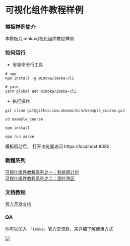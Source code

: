 # 可视化组件教程样例

### 模板样例简介

本模板为imoka可视化组件教程样例

### 如何运行

* 安装命令行工具

```
# npm
npm install -g @imoka/imoka-cli 

# yarn
yarn global add @imoka/imoka-cli
```

* 执行操作

```
git clone git@github.com:akoomitech/example_course.git

cd example_course

npm install

npm run serve
```

模板启动后， 打开浏览器访问 https://localhost:8082

### 教程系列
[可视化组件教程系列之一：秒杀倒计时](https://www.bilibili.com/video/BV1WN411U7sH/?pop_share=1&vd_source=4d4373ee1eeea966766e271c095ce499)<br/>
[可视化组件教程系列之二：图片热区](https://www.bilibili.com/video/BV1VV411T7Km/?vd_source=4d4373ee1eeea966766e271c095ce499)

### 文档教程
[官方开发文档](https://kil9pm.yuque.com/org-wiki-kil9pm-ref128/cudlte/cdlvhq7gs8esuel8)

### QA

你可以加入 「`imoka`」官方交流群，来详细了解使用方式

![](https://cdn.imoka.cn/47ryY8HnTj9A/a/img/ONeLuZX6PvnuhoD3R0Tl.jpeg_w320.jpeg)
